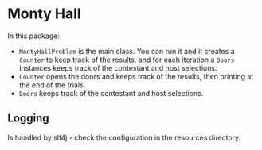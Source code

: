 # Monty Hall

In this package:
* `MontyHallProblem` is the main class. You can run it and it creates a `Counter` to keep track of 
the results, and for each iteration a `Doors` instances keeps track of the contestant and host selections.
* `Counter` opens the doors and keeps track of the results, then printing at the end of the trials.
* `Doors` keeps track of the contestant and host selections.

## Logging
Is handled by slf4j - check the configuration in the resources directory.